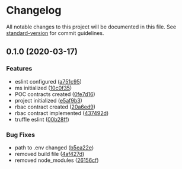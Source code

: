 # Changelog

All notable changes to this project will be documented in this file. See [standard-version](https://github.com/conventional-changelog/standard-version) for commit guidelines.

## 0.1.0 (2020-03-17)


### Features

* eslint configured ([a751c95](https://github.com/matiasbn/luckysevenDAO/commit/a751c95615493b99c08a0e7ef06b6da65d93d996))
* ms initialized ([10c0f35](https://github.com/matiasbn/luckysevenDAO/commit/10c0f35318715d8f5cc34b38513632a70e75e008))
* POC contracts created ([0fe7d16](https://github.com/matiasbn/luckysevenDAO/commit/0fe7d1668bcd47cab47ade9951defdafc3a8b0fd))
* project initialized ([e5af9b3](https://github.com/matiasbn/luckysevenDAO/commit/e5af9b3849815a03f7e003c8a25b1ca45b1a1b17))
* rbac contract created ([20a6ed9](https://github.com/matiasbn/luckysevenDAO/commit/20a6ed916820ec2e25d71bcfab30d710f79aa737))
* rbac contract implemented ([437492d](https://github.com/matiasbn/luckysevenDAO/commit/437492d8070c60d43017808ca762f8c783dbe782))
* truffle eslint ([00b28ff](https://github.com/matiasbn/luckysevenDAO/commit/00b28ff189e43bf9da6fd76e45ee545137122aba))


### Bug Fixes

* path to .env changed ([b5ea22e](https://github.com/matiasbn/luckysevenDAO/commit/b5ea22e80b93ea41ead4caebd0c2b05b1e49d341))
* removed build file ([4af427d](https://github.com/matiasbn/luckysevenDAO/commit/4af427d5d8cc6043832659190679ea03ad14037d))
* removed node_modules ([26156cf](https://github.com/matiasbn/luckysevenDAO/commit/26156cfcc7ae5eaf3f57b1f4c5535e630f853934))
